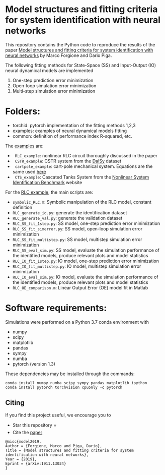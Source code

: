 # Model structures and fitting criteria for system identification with neural networks

This repository contains the Python code to reproduce the results of the paper 
[Model structures and fitting criteria for system identification with neural networks](https://arxiv.org/pdf/1911.13034.pdf) by Marco Forgione and Dario Piga.

The following fitting methods for State-Space (SS) and Input-Output (IO) neural dynamical models are implemented

 1. One-step prediction error minimization
 2. Open-loop simulation error minimization
 3. Multi-step simulation error minimization


# Folders:
* torchid:  pytorch implementation of the fitting methods 1,2,3
* examples: examples of neural dynamical models fitting 
* common:   definition of performance index R-squared, etc.

The [examples](examples) are:

* `` RLC_example``: nonlinear RLC circuit thoroughly discussed in the paper
* `` CSTR_example``: CSTR system from the [DaISy](https://homes.esat.kuleuven.be/~tokka/daisydata.html) dataset 
* `` cartpole_example``: cart-pole mechanical system. Equations are the same used [here](https://github.com/forgi86/pyMPC/blob/master/examples/example_inverted_pendulum.ipynb)
* `` CTS_example``: Cascated Tanks System from the [Nonlinear System Identification Benchmark](http://www.nonlinearbenchmark.org/) website

For the [RLC example](examples/RLC_example), the main scripts are:

 *   ``symbolic_RLC.m``: Symbolic manipulation of the RLC model, constant definition
 * ``RLC_generate_id.py``:  generate the identification dataset 
 * ``RLC_generate_val.py``: generate the validation dataset 
 *  ``RLC_SS_fit_1step.py``: SS model, one-step prediction error minimization
 *  ``RLC_SS_fit_simerror.py``: SS model, open-loop simulation error minimization
 *  ``RLC_SS_fit_multistep.py``: SS model, multistep simulation error minimization
 *  ``RLC_SS_eval_sim.py``: SS model, evaluate the simulation performance of the identified models, produce relevant plots  and model statistics
 *  ``RLC_IO_fit_1step.py``: IO model, one-step prediction error minimization
 *  ``RLC_IO_fit_multistep.py``: IO model, multistep simulation error minimization
 *  ``RLC_IO_eval_sim.py``: IO model, evaluate the simulation performance of the identified models, produce relevant plots  and model statistics
 *   ``RLC_OE_comparison.m``: Linear Output Error (OE) model fit in Matlab
  

# Software requirements:
Simulations were performed on a Python 3.7 conda environment with

 * numpy
 * scipy
 * matplotlib
 * pandas
 * sympy
 * numba
 * pytorch (version 1.3)
 
These dependencies may be installed through the commands:

```
conda install numpy numba scipy sympy pandas matplotlib ipython
conda install pytorch torchvision cpuonly -c pytorch
```

## Citing

If you find this project useful, we encourage you to

* Star this repository :star: 
* Cite the [paper](https://arxiv.org/pdf/1911.13034.pdf) 
```
@misc{model2019,
Author = {Forgione, Marco and Piga, Dario},
Title = {Model structures and fitting criteria for system identification with neural networks},
Year = {2019},
Eprint = {arXiv:1911.13034}
}
```
